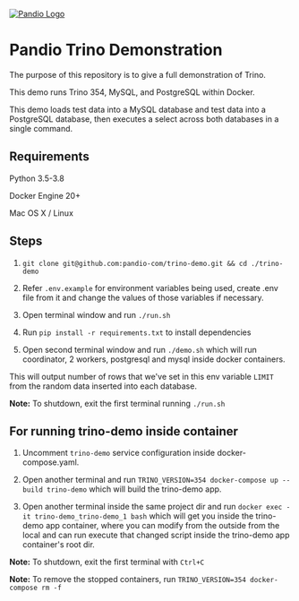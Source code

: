 <a href="https://pandio.com"><img src="https://pandio-com.github.io/static/files/assets/pandio_225_blue-05.svg" alt="Pandio Logo"></a>

# Pandio Trino Demonstration

The purpose of this repository is to give a full demonstration of Trino.

This demo runs Trino 354, MySQL, and PostgreSQL within Docker.

This demo loads test data into a MySQL database and test data into a PostgreSQL database, then executes a select across both databases in a single command.

## Requirements

Python 3.5-3.8

Docker Engine 20+

Mac OS X / Linux

## Steps

1. `git clone git@github.com:pandio-com/trino-demo.git && cd ./trino-demo`

2. Refer `.env.example` for environment variables being used, create .env file from it and change the values of those variables if necessary.

3. Open terminal window and run `./run.sh`

4. Run `pip install -r requirements.txt` to install dependencies

4. Open second terminal window and run `./demo.sh` which will run coordinator, 2 workers, postgresql and mysql inside docker containers.

This will output number of rows that we've set in this env variable `LIMIT` from the random data inserted into each database.

**Note:** To shutdown, exit the first terminal running `./run.sh`

## For running trino-demo inside container

1. Uncomment `trino-demo` service configuration inside docker-compose.yaml.

2. Open another terminal and run `TRINO_VERSION=354 docker-compose up --build trino-demo` which will build the trino-demo app.

3. Open another terminal inside the same project dir and run `docker exec -it trino-demo_trino-demo_1 bash` which will get you inside the trino-demo app container, where you can modify from the outside from the local and can run execute that changed script inside the trino-demo app container's root dir.

**Note:** To shutdown, exit the first terminal with `Ctrl+C`

**Note:** To remove the stopped containers, run `TRINO_VERSION=354 docker-compose rm -f`
